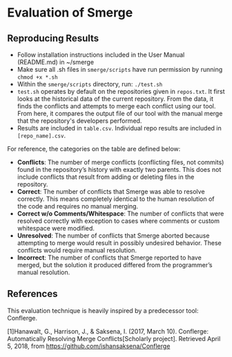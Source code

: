 # Evaluation of Smerge

## Reproducing Results
* Follow installation instructions included in the User Manual (README.md) in ~/smerge
* Make sure all .sh files in `smerge/scripts` have run permission by running `chmod +x *.sh`
* Within the `smerge/scripts` directory, run:
`./test.sh`
* `test.sh` operates by default on the repositories given in `repos.txt`. It first looks at the historical data of the
current repository. From the data, it finds the conflicts and attempts to merge each conflict using our tool. From here,
it compares the output file of our tool with the manual merge that the repository's developers performed. 
* Results are included in `table.csv`. Individual repo results are included in `[repo_name].csv`. 

For reference, the categories on the table are defined below:
* **Conflicts**: The number of merge conflicts (conflicting files, not commits) found in the repository’s history with exactly two parents. This does not include conflicts that result from adding or deleting files in the repository.
* **Correct**: The number of conflicts that Smerge was able to resolve correctly. This means completely identical to the human resolution of the code and requires no manual merging. 
* **Correct w/o Comments/Whitespace**: The number of conflicts that were resolved correctly with exception to cases where comments or custom whitespace were modified. 
* **Unresolved**: The number of conflicts that Smerge aborted because attempting to merge would result in possibly undesired behavior. These conflicts would require manual resolution.
* **Incorrect**: The number of conflicts that Smerge reported to have merged, but the solution it produced differed from the programmer’s manual resolution. 

## References
This evaluation technique is heavily inspired by a predecessor tool: Conflerge.

[1]Hanawalt, G., Harrison, J., & Saksena, I. (2017, March 10). Conflerge: Automatically Resolving Merge Conflicts[Scholarly project]. Retrieved April 5, 2018, from https://github.com/ishansaksena/Conflerge
